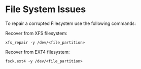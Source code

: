 # File System Issues

To repair a corrupted Filesystem use the following commands:

Recover from XFS filesystem:   
```
xfs_repair -y /dev/<file_partition>
```

Recover from EXT4 filesystem:  
```
fsck.ext4 -y /dev/<file_partition>
```
